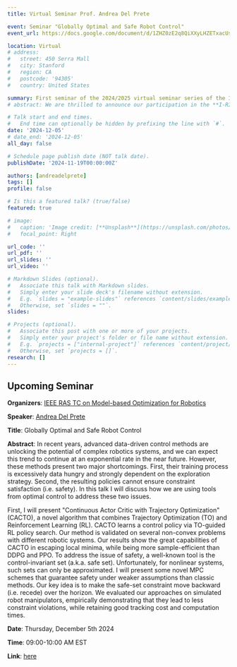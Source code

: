 ```yaml
---
title: Virtual Seminar Prof. Andrea Del Prete

event: Seminar "Globally Optimal and Safe Robot Control"
event_url: https://docs.google.com/document/d/1ZHZ0zE2q8QiXXyLHZETxacUszOmrpWBfUZXTWs3IAHs/edit?tab=t.0

location: Virtual
# address:
#   street: 450 Serra Mall
#   city: Stanford
#   region: CA
#   postcode: '94305'
#   country: United States

summary: First seminar of the 2024/2025 virtual seminar series of the IEEE RAS TC on Model-based Optimization for Robotics.
# abstract: We are thrilled to announce our participation in the **I-RIM 3D 2024** conference. Our team has several exciting activities planned!

# Talk start and end times.
#   End time can optionally be hidden by prefixing the line with `#`.
date: '2024-12-05'
# date_end: '2024-12-05'
all_day: false

# Schedule page publish date (NOT talk date).
publishDate: '2024-11-19T00:00:00Z'

authors: [andreadelprete]
tags: []
profile: false

# Is this a featured talk? (true/false)
featured: true

# image:
#   caption: 'Image credit: [**Unsplash**](https://unsplash.com/photos/bzdhc5b3Bxs)'
#   focal_point: Right

url_code: ''
url_pdf: ''
url_slides: ''
url_video: ''

# Markdown Slides (optional).
#   Associate this talk with Markdown slides.
#   Simply enter your slide deck's filename without extension.
#   E.g. `slides = "example-slides"` references `content/slides/example-slides.md`.
#   Otherwise, set `slides = ""`.
slides:

# Projects (optional).
#   Associate this post with one or more of your projects.
#   Simply enter your project's folder or file name without extension.
#   E.g. `projects = ["internal-project"]` references `content/project/deep-learning/index.md`.
#   Otherwise, set `projects = []`.
research: []
---
```


## Upcoming Seminar

**Organizers**: [IEEE RAS TC on Model-based Optimization for Robotics](https://www.tcoptrob.org/)

**Speaker**: [Andrea Del Prete](/author/andrea-del-prete/)

**Title**: Globally Optimal and Safe Robot Control

**Abstract**: In recent years, advanced data-driven control methods are unlocking the potential of complex robotics systems, and we can expect this trend to continue at an exponential rate in the near future. However, these methods present two major shortcomings. First, their training process is excessively data hungry and strongly dependent on the exploration strategy. Second, the resulting policies cannot ensure constraint satisfaction (i.e. safety). In this talk I will discuss how we are using tools from optimal control to address these two issues.

First, I will present "Continuous Actor Critic with Trajectory Optimization" (CACTO), a novel algorithm that combines Trajectory Optimization (TO) and Reinforcement Learning (RL). CACTO learns a control policy via TO-guided RL policy search. Our method is validated on several non-convex problems with different robotic systems. Our results show the great capabilities of CACTO in escaping local minima, while being more sample-efficient than DDPG and PPO. To address the issue of safety, a well-known tool is the control-invariant set (a.k.a. safe set). Unfortunately, for nonlinear systems, such sets can only be approximated. I will present some novel MPC schemes that guarantee safety under weaker assumptions than classic methods. Our key idea is to make the safe-set constraint move backward (i.e. recede) over the horizon. We evaluated our approaches on simulated robot manipulators, empirically demonstrating that they lead to less constraint violations, while retaining good tracking cost and computation times.

**Date**: Thursday, December 5th 2024

**Time**: 09:00-10:00 AM EST

**Link**: [here](https://columbiauniversity.zoom.us/j/91247893326?pwd=L2JWU21aQzc4cU1ZQklEb0QrWGQvdz09)